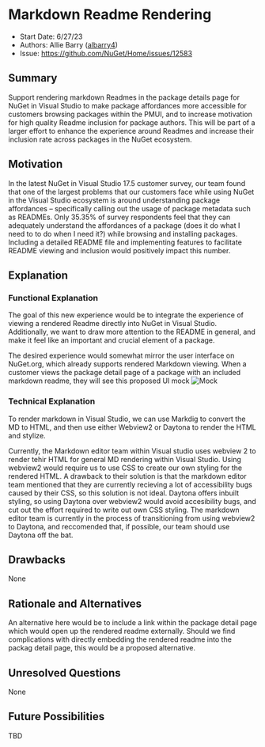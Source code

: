 # Markdown Readme Rendering
* Start Date: 6/27/23
* Authors: Allie Barry ([albarry4](https://github.com/albarry4))
* Issue: https://github.com/NuGet/Home/issues/12583

## Summary

Support rendering markdown Readmes in the package details page for NuGet in Visual Studio to make package affordances more accessible for customers browsing packages within the PMUI, and to increase motivation for high quality Readme inclusion for package authors. This will be part of a larger effort to enhance the experience around Readmes and increase their inclusion rate across packages in the NuGet ecosystem.

## Motivation

In the latest NuGet in Visual Studio 17.5 customer survey, our team found that one of the largest problems that our customers face while using NuGet in the Visual Studio ecosystem is around understanding package affordances – specifically calling out the usage of package metadata such as READMEs. Only 35.35% of survey respondents feel that they can adequately understand the affordances of a package (does it do what I need to to do when I need it?) while browsing and installing packages. Including a detailed README file and implementing features to facilitate README viewing and inclusion would positively impact this number.   

## Explanation

### Functional Explanation

The goal of this new experience would be to integrate the experience of viewing a rendered Readme directly into NuGet in Visual Studio. Additionally, we want to draw more attention to the README in general, and make it feel like an important and crucial element of a package.  

The desired experience would somewhat mirror the user interface on NuGet.org, which already supports rendered Markdown viewing. When a customer views the package detail page of a package with an included markdown readme, they will see this proposed UI mock ![Mock](https://github.com/NuGet/Home/assets/89422562/89b0295c-64d5-42a4-a52c-83dea2807edc)


### Technical Explanation

To render markdown in Visual Studio, we can use Markdig to convert the MD to HTML, and then use either Webview2 or Daytona to render the HTML and stylize. 


Currently, the Markdown editor team within Visual studio uses webview 2 to render tehir HTML for general MD rendering within Visual Studio. Using webview2 would require us to use CSS to create our own styling for the rendered HTML. A drawback to their solution is that the markdown editor team mentioned that they are currently recieving a lot of accessibility bugs caused by their CSS, so this solution is not ideal. Daytona offers inbuilt styling, so using Daytona over webview2 would avoid accesibility bugs, and cut out the effort required to write out own CSS styling. The markdown editor team is currently in the process of transitioning from using webview2 to Daytona, and reccomended that, if possible, our team should use Daytona off the bat.  

## Drawbacks

None


## Rationale and Alternatives

An alternative here would be to include a link within the package detail page which would open up the rendered readme externally. Should we find complications with directly embedding the rendered readme into the packag detail page, this would be a proposed alternative.


## Unresolved Questions

None


## Future Possibilities 

TBD
